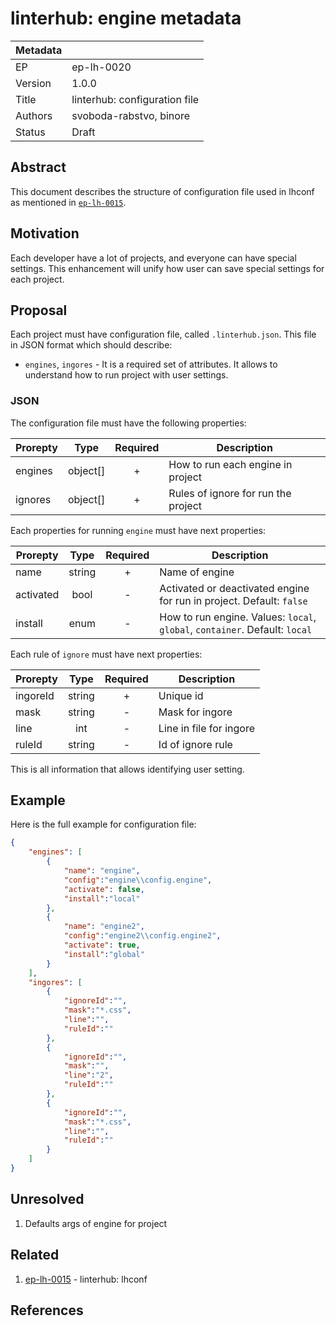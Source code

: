 # linterhub: engine metadata

| Metadata     |                                         |
| ------------ |-----------------------------------------|
| EP           | ep-lh-0020                              |
| Version      | 1.0.0                                   |
| Title        | linterhub: configuration file           |
| Authors      | svoboda-rabstvo, binore                 |
| Status       | Draft                                   |

## Abstract

This document describes the structure of configuration file used in lhconf as mentioned in [`ep-lh-0015`](#related).

## Motivation

Each developer have a lot of projects, and everyone can have special settings. This enhancement will unify how user can save special settings for each project.

## Proposal

Each project must have configuration file, called `.linterhub.json`. This file in JSON format which should describe:

- `engines`, `ingores` -  It is a required set of attributes. It allows to understand how to run project with user settings.

### JSON

The configuration file must have the following properties:

| Prorepty      | Type     | Required | Description |
| -             | :-:      | :-:      | -           |
| engines       | object[] | +        | How to run each engine in project |
| ignores       | object[] | +        | Rules of ignore for run the project |

Each properties for running `engine` must have next properties:

| Prorepty      | Type     | Required | Description |
| -             | :-:      | :-:      | -           |
| name          | string   | +        | Name of engine |
| activated     | bool     | -        | Activated or deactivated engine for run in project. Default: `false` |
| install       | enum     | -        | How to run engine. Values: `local`, `global`, `container`. Default: `local`|

Each rule of `ignore` must have next properties:

| Prorepty      | Type     | Required | Description |
| -             | :-:      | :-:      | -           |
| ingoreId      | string   | +        | Unique id |
| mask          | string   | -        | Mask for ingore |
| line          | int      | -        | Line in file for ingore |
| ruleId        | string   | -        | Id of ignore rule |

This is all information that allows identifying user setting.

## Example

Here is the full example for configuration file:

```json
{
    "engines": [
        {
            "name": "engine",
            "config":"engine\\config.engine",
            "activate": false,
            "install":"local"
        },
        {
            "name": "engine2",
            "config":"engine2\\config.engine2",
            "activate": true,
            "install":"global"
        }
    ],
    "ingores": [
        {
            "ignoreId":"",
            "mask":"*.css",
            "line":"",
            "ruleId":""
        },
        {
            "ignoreId":"",
            "mask":"",
            "line":"2",
            "ruleId":""
        },
        {
            "ignoreId":"",
            "mask":"*.css",
            "line":"",
            "ruleId":""
        }
    ]
}
```

## Unresolved

1. Defaults args of engine for project

## Related

1. [ep-lh-0015](ep-lh-0001.md) - linterhub: lhconf

## References
